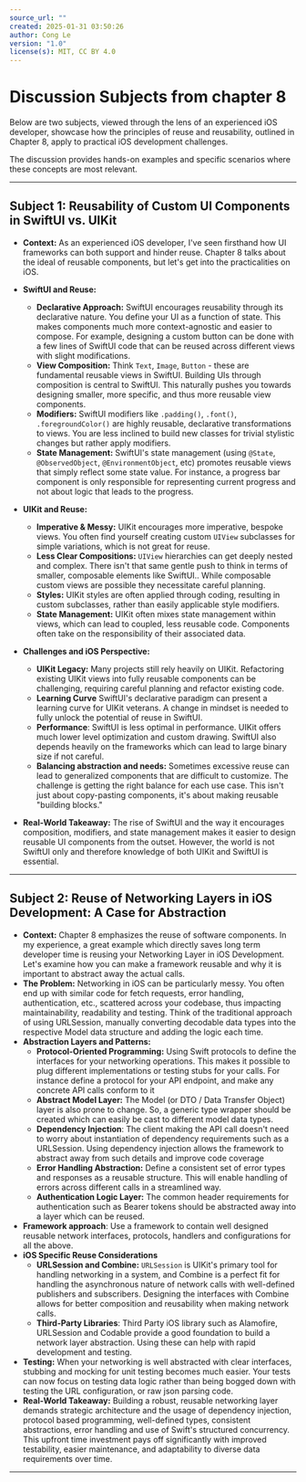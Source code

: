 ```yaml
---
source_url: ""
created: 2025-01-31 03:50:26
author: Cong Le
version: "1.0"
license(s): MIT, CC BY 4.0
---
```


# Discussion Subjects from chapter 8


Below are two subjects, viewed through the lens of an experienced iOS developer, showcase how the principles of reuse and reusability, outlined in Chapter 8, apply to practical iOS development challenges.

The discussion provides hands-on examples and specific scenarios where these concepts are most relevant.

---


## Subject 1: Reusability of Custom UI Components in SwiftUI vs. UIKit

*   **Context:** As an experienced iOS developer, I've seen firsthand how UI frameworks can both support and hinder reuse. Chapter 8 talks about the ideal of reusable components, but let's get into the practicalities on iOS.
*   **SwiftUI and Reuse:**
    *   **Declarative Approach:** SwiftUI encourages reusability through its declarative nature. You define your UI as a function of state. This makes components much more context-agnostic and easier to compose. For example, designing a custom button can be done with a few lines of SwiftUI code that can be reused across different views with slight modifications.
    *   **View Composition:**  Think `Text`, `Image`, `Button` - these are fundamental reusable views in SwiftUI. Building UIs through composition is central to SwiftUI. This naturally pushes you towards designing smaller, more specific, and thus more reusable view components.
    *   **Modifiers:** SwiftUI modifiers like `.padding()`, `.font()`, `.foregroundColor()` are highly reusable, declarative transformations to views. You are less inclined to build new classes for trivial stylistic changes but rather apply modifiers.
    *   **State Management:** SwiftUI's state management (using `@State`, `@ObservedObject`, `@EnvironmentObject`, etc) promotes reusable views that simply reflect some state value. For instance, a progress bar component is only responsible for representing current progress and not about logic that leads to the progress.

*   **UIKit and Reuse:**
    *   **Imperative & Messy:** UIKit encourages more imperative, bespoke views. You often find yourself creating custom `UIView` subclasses for simple variations, which is not great for reuse.
    *   **Less Clear Compositions:** `UIView` hierarchies can get deeply nested and complex. There isn't that same gentle push to think in terms of smaller, composable elements like SwiftUI.. While composable custom views are possible they necessitate careful planning.
    *   **Styles:** UIKit styles are often applied through coding, resulting in custom subclasses, rather than easily applicable style modifiers.
    *   **State Management:** UIKit often mixes state management within views, which can lead to coupled, less reusable code. Components often take on the responsibility of their associated data.

*   **Challenges and iOS Perspective:**
    *   **UIKit Legacy:** Many projects still rely heavily on UIKit. Refactoring existing UIKit views into fully reusable components can be challenging, requiring careful planning and refactor existing code.
    *   **Learning Curve** SwiftUI's declarative paradigm can present a learning curve for UIKit veterans. A change in mindset is needed to fully unlock the potential of reuse in SwiftUI.
    * **Performance**: SwiftUI is less optimal in performance. UIKit offers much lower level optimization and custom drawing. SwiftUI also depends heavily on the frameworks which can lead to large binary size if not careful.
    *   **Balancing abstraction and needs:** Sometimes excessive reuse can lead to generalized components that are difficult to customize. The challenge is getting the right balance for each use case. This isn't just about copy-pasting components, it's about making reusable "building blocks."

*   **Real-World Takeaway:** The rise of SwiftUI and the way it encourages composition, modifiers, and state management makes it easier to design reusable UI components from the outset. However, the world is not SwiftUI only and therefore knowledge of both UIKit and SwiftUI is essential.

---


## Subject 2:  Reuse of Networking Layers in iOS Development: A Case for Abstraction

*   **Context:** Chapter 8 emphasizes the reuse of software components. In my experience, a great example which directly saves long term developer time is reusing your Networking Layer in iOS Development. Let's examine how you can make a framework reusable and why it is important to abstract away the actual calls.
*   **The Problem:** Networking in iOS can be particularly messy. You often end up with similar code for fetch requests, error handling, authentication, etc., scattered across your codebase, thus impacting maintainability, readability and testing. Think of the traditional approach of using URLSession, manually converting decodable data types into the respective Model data structure and adding the logic each time.
*   **Abstraction Layers and Patterns:**
    *   **Protocol-Oriented Programming:** Using Swift protocols to define the interfaces for your networking operations. This makes it possible to plug different implementations or testing stubs for your calls. For instance define a protocol for your API endpoint, and make any concrete API calls conform to it
    *   **Abstract Model Layer:** The Model (or DTO / Data Transfer Object) layer is also prone to change. So, a generic type wrapper should be created which can easily be cast to different model data types.
    *  **Dependency Injection**: The client making the API call doesn't need to worry about instantiation of dependency requirements such as a URLSession. Using dependency injection allows the framework to abstract away from such details and improve code coverage
    *   **Error Handling Abstraction:** Define a consistent set of error types and responses as a reusable structure. This will enable handling of errors across different calls in a streamlined way.
    *   **Authentication Logic Layer:** The common header requirements for authentication such as Bearer tokens should be abstracted away into a layer which can be reused.
   *   **Framework approach**: Use a framework to contain well designed reusable network interfaces, protocols, handlers and configurations for all the above.
*   **iOS Specific Reuse Considerations**
    *   **URLSession and Combine:** `URLSession` is UIKit's primary tool for handling networking in a system, and Combine is a perfect fit for handling the asynchronous nature of network calls with well-defined publishers and subscribers. Designing the interfaces with Combine allows for better composition and reusability when making network calls.
    *  **Third-Party Libraries**: Third Party iOS library such as Alamofire, URLSession and Codable provide a good foundation to build a network layer abstraction. Using these can help with rapid development and testing.
 *   **Testing:** When your networking is well abstracted with clear interfaces, stubbing and mocking for unit testing becomes much easier. Your tests can now focus on testing data logic rather than being bogged down with testing the URL configuration, or raw json parsing code.
*   **Real-World Takeaway:** Building a robust, reusable networking layer demands strategic architecture and the usage of dependency injection, protocol based programming, well-defined types, consistent abstractions, error handling and use of Swift's structured concurrency. This upfront time investment pays off significantly with improved testability, easier maintenance, and adaptability to diverse data requirements over time.

----
